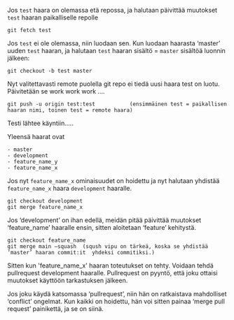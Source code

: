 Jos `test` haara on olemassa etä repossa, ja halutaan päivittää muutokset `test` haaran paikalliselle repolle  

    git fetch test  

Jos `test` ei ole olemassa, niin luodaan sen.
Kun luodaan  haarasta ‘master’ uuden `test` haaran, ja halutaan `test` haaran sisältö = `master` sisältöä luonnin jälkeen:

    git checkout -b test master

Nyt valitettavasti remote puolella git repo ei tiedä uusi haara test on luotu. Päivitetään se 
work work work ….

    git push -u origin test:test           (ensimmäinen test = paikallisen haaran nimi, toinen test = remote haara)

Testi lähtee käyntiin…..


Yleensä haarat ovat  

	- master  
	- development  
  	- feature_name_y  
	- feature_name_x  

Jos nyt `feature_name_x` ominaisuudet on hoidettu ja nyt halutaan yhdistää `feature_name_x` haara `development` haaralle.

    git checkout development 
    git merge feature_name_x

Jos ‘development’ on ihan edellä, meidän pitää päivittää muutokset ‘feature_name’ haaralle ensin, sitten aloitetaan ‘feature’ kehitystä. 
    
    git checkout feature_name
    git merge main –squash  (sqush vipu on tärkeä, koska se yhdistää ‘master’ haaran commit:it  yhdeksi commitiksi.)

Sitten kun 'feature_name_x'  haaran toteutukset on tehty. Voidaan tehdä pullrequest development haaralle.  Pullrequest on pyyntö, että joku ottaisi muutokset käyttöön tarkastuksen jälkeen.

Jos joku käydä katsomassa ‘pullrequest’, niin hän on ratkaistava mahdolliset ‘conflict’ ongelmat. Kun kaikki on hoidettu, hän voi sitten painaa ‘merge pull request’  painikettä, ja se on siinä. 
